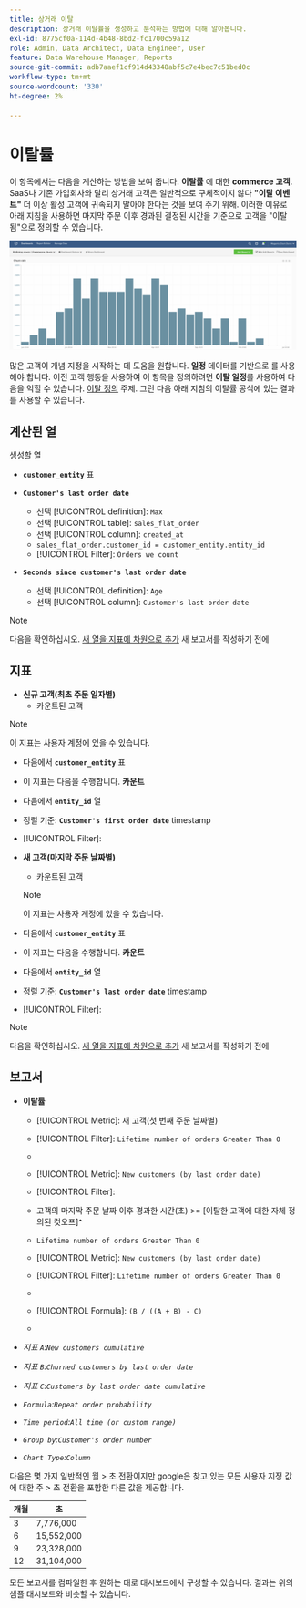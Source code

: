```yaml
---
title: 상거래 이탈
description: 상거래 이탈률을 생성하고 분석하는 방법에 대해 알아봅니다.
exl-id: 8775cf0a-114d-4b48-8bd2-fc1700c59a12
role: Admin, Data Architect, Data Engineer, User
feature: Data Warehouse Manager, Reports
source-git-commit: adb7aaef1cf914d43348abf5c7e4bec7c51bed0c
workflow-type: tm+mt
source-wordcount: '330'
ht-degree: 2%

---
```


# 이탈률

이 항목에서는 다음을 계산하는 방법을 보여 줍니다. **이탈률** 에 대한 **commerce 고객**. SaaS나 기존 가입회사와 달리 상거래 고객은 일반적으로 구체적이지 않다 **&quot;이탈 이벤트&quot;** 더 이상 활성 고객에 귀속되지 말아야 한다는 것을 보여 주기 위해. 이러한 이유로 아래 지침을 사용하면 마지막 주문 이후 경과된 결정된 시간을 기준으로 고객을 &quot;이탈됨&quot;으로 정의할 수 있습니다.

![](../../assets/Churn_rate_image.png)

많은 고객이 개념 지정을 시작하는 데 도움을 원합니다. **일정** 데이터를 기반으로 를 사용해야 합니다. 이전 고객 행동을 사용하여 이 항목을 정의하려면 **이탈 일정**&#x200B;를 사용하여 다음을 익힐 수 있습니다. [이탈 정의](../analysis/define-cust-churn.md) 주제. 그런 다음 아래 지침의 이탈률 공식에 있는 결과를 사용할 수 있습니다.

## 계산된 열

생성할 열

* **`customer_entity`** 표
* **`Customer's last order date`**
   * 선택 [!UICONTROL definition]: `Max`
   * 선택 [!UICONTROL table]: `sales_flat_order`
   * 선택 [!UICONTROL column]: `created_at`
   * `sales_flat_order.customer_id = customer_entity.entity_id`
   * [!UICONTROL Filter]: `Orders we count`

* **`Seconds since customer's last order date`**
   * 선택 [!UICONTROL definition]: `Age`
   * 선택 [!UICONTROL column]: `Customer's last order date`

>[!NOTE]
>
>다음을 확인하십시오. [새 열을 지표에 차원으로 추가](../data-warehouse-mgr/manage-data-dimensions-metrics.md) 새 보고서를 작성하기 전에

## 지표

* **신규 고객(최초 주문 일자별)**
   * 카운트된 고객

>[!NOTE]
>
>이 지표는 사용자 계정에 있을 수 있습니다.

* 다음에서 **`customer_entity`** 표
* 이 지표는 다음을 수행합니다. **카운트**
* 다음에서 **`entity_id`** 열
* 정렬 기준: **`Customer's first order date`** timestamp
* [!UICONTROL Filter]:

* **새 고객(마지막 주문 날짜별)**
   * 카운트된 고객

  >[!NOTE]
  >
  >이 지표는 사용자 계정에 있을 수 있습니다.

* 다음에서 **`customer_entity`** 표
* 이 지표는 다음을 수행합니다. **카운트**
* 다음에서 **`entity_id`** 열
* 정렬 기준: **`Customer's last order date`** timestamp
* [!UICONTROL Filter]:

>[!NOTE]
>
>다음을 확인하십시오. [새 열을 지표에 차원으로 추가](../data-warehouse-mgr/manage-data-dimensions-metrics.md) 새 보고서를 작성하기 전에

## 보고서

* **이탈률**
   * [!UICONTROL Metric]: 새 고객(첫 번째 주문 날짜별)
   * [!UICONTROL Filter]: `Lifetime number of orders Greater Than 0`
   * 
     [!UICONTROL Perspective]: `Cumulative`
   * [!UICONTROL Metric]: `New customers (by last order date)`
   * [!UICONTROL Filter]:
   * 고객의 마지막 주문 날짜 이후 경과한 시간(초) >= [이탈한 고객에 대한 자체 정의된 컷오프&#x200B;]**`^`**
   * `Lifetime number of orders Greater Than 0`

   * [!UICONTROL Metric]: `New customers (by last order date)`
   * [!UICONTROL Filter]: `Lifetime number of orders Greater Than 0`
   * 
     [!UICONTROL Perspective]: Cumulative
   * [!UICONTROL Formula]: `(B / ((A + B) - C)`
   * 
     [!UICONTROL Format]: Percentage

* *지표 `A`:`New customers cumulative`*
* *지표 `B`:`Churned customers by last order date`*
* *지표 `C`:`Customers by last order date cumulative`*
* *`Formula`:`Repeat order probability`*
* *`Time period`:`All time (or custom range)`*
* *`Group by`:`Customer's order number`*
* *`Chart Type`:`Column`*

다음은 몇 가지 일반적인 월 > 초 전환이지만 google은 찾고 있는 모든 사용자 지정 값에 대한 주 > 초 전환을 포함한 다른 값을 제공합니다.

| **개월** | **초** |
|---|---|
| 3 | 7,776,000 |
| 6 | 15,552,000 |
| 9 | 23,328,000 |
| 12 | 31,104,000 |

모든 보고서를 컴파일한 후 원하는 대로 대시보드에서 구성할 수 있습니다. 결과는 위의 샘플 대시보드와 비슷할 수 있습니다.
